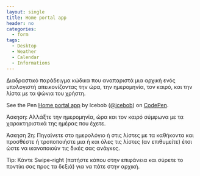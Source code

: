 ```yaml
---
layout: single
title: Home portal app
header: no
categories:
  - form
tags: 
  - Desktop
  - Weather
  - Calendar
  - Informations
---
```


Διαδραστικό παράδειγμα κώδικα που αναπαριστά μια αρχική ενός υπολογιστή απεικονίζοντας την ώρα, την ημερομηνία, τον καιρό, και την λίστα με τα ψώνια του χρήστη.

<p data-height="350" data-theme-id="17517" data-slug-hash="yNpgqR" data-default-tab="result" data-user="Icebob" class='codepen'>See the Pen <a href='https://codepen.io/icebob/pen/yNpgqR'>Home portal app</a> by Icebob (<a href='https://codepen.io/icebob'>@icebob</a>) on <a href='http://codepen.io'>CodePen</a>.</p>
<script async src="//assets.codepen.io/assets/embed/ei.js"></script>

Άσκηση: Αλλάξτε την ημερομηνία, ώρα και τον καιρό σύμφωνα με τα χαρακτηριστικά της ημέρας που έχετε.

Άσκηση 2η: Πηγαίνετε στο ημερολόγιο ή στις λίστες με τα καθήκοντα και προσθέστε ή τροποποιήστε μια ή και όλες τις λίστες (αν επιθυμείτε) έτσι ώστε να ικανοποιούν τις δικές σας ανάγκες.

Tip: Κάντε Swipe-right (πατήστε κάπου στην επιφάνεια και σύρετε το ποντίκι σας προς τα δεξιά) για να πάτε στην αρχική.
